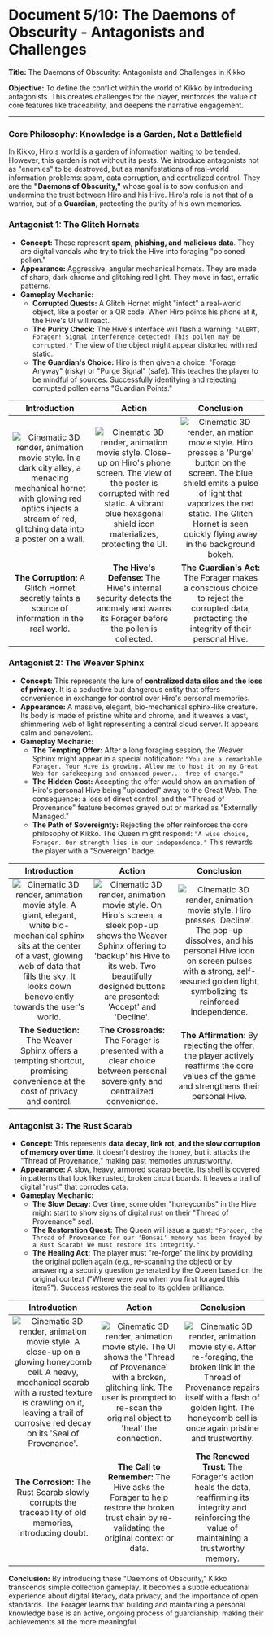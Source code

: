 # Document 5/10: The Daemons of Obscurity - Antagonists and Challenges

**Title:** The Daemons of Obscurity: Antagonists and Challenges in Kikko

**Objective:** To define the conflict within the world of Kikko by introducing antagonists. This creates challenges for the player, reinforces the value of core features like traceability, and deepens the narrative engagement.

---

### **Core Philosophy: Knowledge is a Garden, Not a Battlefield**

In Kikko, Hiro's world is a garden of information waiting to be tended. However, this garden is not without its pests. We introduce antagonists not as "enemies" to be destroyed, but as manifestations of real-world information problems: spam, data corruption, and centralized control. They are the **"Daemons of Obscurity,"** whose goal is to sow confusion and undermine the trust between Hiro and his Hive. Hiro's role is not that of a warrior, but of a **Guardian**, protecting the purity of his own memories.

### **Antagonist 1: The Glitch Hornets**

*   **Concept:** These represent **spam, phishing, and malicious data**. They are digital vandals who try to trick the Hive into foraging "poisoned pollen."
*   **Appearance:** Aggressive, angular mechanical hornets. They are made of sharp, dark chrome and glitching red light. They move in fast, erratic patterns.
*   **Gameplay Mechanic:**
    *   **Corrupted Quests:** A Glitch Hornet might "infect" a real-world object, like a poster or a QR code. When Hiro points his phone at it, the Hive's UI will react.
    *   **The Purity Check:** The Hive's interface will flash a warning: `"ALERT, Forager! Signal interference detected! This pollen may be corrupted."` The view of the object might appear distorted with red static.
    *   **The Guardian's Choice:** Hiro is then given a choice: "Forage Anyway" (risky) or "Purge Signal" (safe). This teaches the player to be mindful of sources. Successfully identifying and rejecting corrupted pollen earns "Guardian Points."

| Introduction | Action | Conclusion |
| :---: | :---: | :---: |
| <img src="illustrations/daemon1_intro.png" alt="Cinematic 3D render, animation movie style. In a dark city alley, a menacing mechanical hornet with glowing red optics injects a stream of red, glitching data into a poster on a wall."> | <img src="illustrations/daemon1_action.png" alt="Cinematic 3D render, animation movie style. Close-up on Hiro's phone screen. The view of the poster is corrupted with red static. A vibrant blue hexagonal shield icon materializes, protecting the UI."> | <img src="illustrations/daemon1_conclusion.png" alt="Cinematic 3D render, animation movie style. Hiro presses a 'Purge' button on the screen. The blue shield emits a pulse of light that vaporizes the red static. The Glitch Hornet is seen quickly flying away in the background bokeh."> |
| **The Corruption:** A Glitch Hornet secretly taints a source of information in the real world. | **The Hive's Defense:** The Hive's internal security detects the anomaly and warns its Forager before the pollen is collected. | **The Guardian's Act:** The Forager makes a conscious choice to reject the corrupted data, protecting the integrity of their personal Hive. |

### **Antagonist 2: The Weaver Sphinx**

*   **Concept:** This represents the lure of **centralized data silos and the loss of privacy**. It is a seductive but dangerous entity that offers convenience in exchange for control over Hiro's personal memories.
*   **Appearance:** A massive, elegant, bio-mechanical sphinx-like creature. Its body is made of pristine white and chrome, and it weaves a vast, shimmering web of light representing a central cloud server. It appears calm and benevolent.
*   **Gameplay Mechanic:**
    *   **The Tempting Offer:** After a long foraging session, the Weaver Sphinx might appear in a special notification: `"You are a remarkable Forager. Your Hive is growing. Allow me to host it on my Great Web for safekeeping and enhanced power... free of charge."`
    *   **The Hidden Cost:** Accepting the offer would show an animation of Hiro's personal Hive being "uploaded" away to the Great Web. The consequence: a loss of direct control, and the "Thread of Provenance" feature becomes grayed out or marked as "Externally Managed."
    *   **The Path of Sovereignty:** Rejecting the offer reinforces the core philosophy of Kikko. The Queen might respond: `"A wise choice, Forager. Our strength lies in our independence."` This rewards the player with a "Sovereign" badge.

| Introduction | Action | Conclusion |
| :---: | :---: | :---: |
| <img src="illustrations/daemon2_intro.png" alt="Cinematic 3D render, animation movie style. A giant, elegant, white bio-mechanical sphinx sits at the center of a vast, glowing web of data that fills the sky. It looks down benevolently towards the user's world."> | <img src="illustrations/daemon2_action.png" alt="Cinematic 3D render, animation movie style. On Hiro's screen, a sleek pop-up shows the Weaver Sphinx offering to 'backup' his Hive to its web. Two beautifully designed buttons are presented: 'Accept' and 'Decline'."> | <img src="illustrations/daemon2_conclusion.png" alt="Cinematic 3D render, animation movie style. Hiro presses 'Decline'. The pop-up dissolves, and his personal Hive icon on screen pulses with a strong, self-assured golden light, symbolizing its reinforced independence."> |
| **The Seduction:** The Weaver Sphinx offers a tempting shortcut, promising convenience at the cost of privacy and control. | **The Crossroads:** The Forager is presented with a clear choice between personal sovereignty and centralized convenience. | **The Affirmation:** By rejecting the offer, the player actively reaffirms the core values of the game and strengthens their personal Hive. |

### **Antagonist 3: The Rust Scarab**

*   **Concept:** This represents **data decay, link rot, and the slow corruption of memory over time**. It doesn't destroy the honey, but it attacks the "Thread of Provenance," making past memories untrustworthy.
*   **Appearance:** A slow, heavy, armored scarab beetle. Its shell is covered in patterns that look like rusted, broken circuit boards. It leaves a trail of digital "rust" that corrodes data.
*   **Gameplay Mechanic:**
    *   **The Slow Decay:** Over time, some older "honeycombs" in the Hive might start to show signs of digital rust on their "Thread of Provenance" seal.
    *   **The Restoration Quest:** The Queen will issue a quest: `"Forager, the Thread of Provenance for our 'Bonsai' memory has been frayed by a Rust Scarab! We must restore its integrity."`
    *   **The Healing Act:** The player must "re-forge" the link by providing the original pollen again (e.g., re-scanning the object) or by answering a security question generated by the Queen based on the original context ("Where were you when you first foraged this item?"). Success restores the seal to its golden brilliance.

| Introduction | Action | Conclusion |
| :---: | :---: | :---: |
| <img src="illustrations/daemon3_intro.png" alt="Cinematic 3D render, animation movie style. A close-up on a glowing honeycomb cell. A heavy, mechanical scarab with a rusted texture is crawling on it, leaving a trail of corrosive red decay on its 'Seal of Provenance'."> | <img src="illustrations/daemon3_action.png" alt="Cinematic 3D render, animation movie style. The UI shows the 'Thread of Provenance' with a broken, glitching link. The user is prompted to re-scan the original object to 'heal' the connection."> | <img src="illustrations/daemon3_conclusion.png" alt="Cinematic 3D render, animation movie style. After re-foraging, the broken link in the Thread of Provenance repairs itself with a flash of golden light. The honeycomb cell is once again pristine and trustworthy."> |
| **The Corrosion:** The Rust Scarab slowly corrupts the traceability of old memories, introducing doubt. | **The Call to Remember:** The Hive asks the Forager to help restore the broken trust chain by re-validating the original context or data. | **The Renewed Trust:** The Forager's action heals the data, reaffirming its integrity and reinforcing the value of maintaining a trustworthy memory. |

**Conclusion:**
By introducing these "Daemons of Obscurity," Kikko transcends simple collection gameplay. It becomes a subtle educational experience about digital literacy, data privacy, and the importance of open standards. The Forager learns that building and maintaining a personal knowledge base is an active, ongoing process of guardianship, making their achievements all the more meaningful.